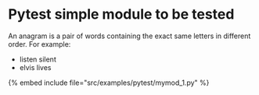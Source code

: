 # Pytest simple module to be tested


An anagram is a pair of words containing the exact same letters in different order. For example:



* listen silent
* elvis lives


{% embed include file="src/examples/pytest/mymod_1.py" %}



